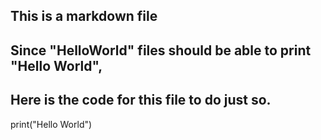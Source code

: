 ## This is a markdown file

## Since "HelloWorld" files should be able to print "Hello World",
## Here is the code for this file to do just so.
print("Hello World")
